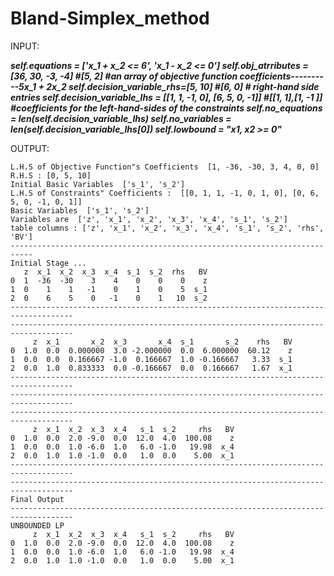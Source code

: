 # Bland-Simplex_method


INPUT:

***self.equations = ['x_1 + x_2 <= 6', 'x_1 - x_2 <= 0']
self.obj_atrributes = [36, 30, -3, -4]       #[5, 2] #an array of objective function coefficients----------5x_1 + 2x_2
self.decision_variable_rhs=[5, 10]   #[6, 0] # right-hand side entries
self.decision_variable_lhs = [[1, 1, -1, 0], [6, 5, 0, -1]] #[[1, 1],[1, -1 ]] #coefficients for the left-hand-sides of the constraints
self.no_equations = len(self.decision_variable_lhs)
self.no_variables = len(self.decision_variable_lhs[0])
self.lowbound = "x1, x2 >= 0"***




OUTPUT:

```--------------------------------------------------------------------------
L.H.S of Objective Function"s Coefficients  [1, -36, -30, 3, 4, 0, 0]
R.H.S : [0, 5, 10]
Initial Basic Variables  ['s_1', 's_2']
L.H.S of Constraints" Coefficients :  [[0, 1, 1, -1, 0, 1, 0], [0, 6, 5, 0, -1, 0, 1]]
Basic Variables  ['s_1', 's_2']
Variables are  ['z', 'x_1', 'x_2', 'x_3', 'x_4', 's_1', 's_2']
table columns : ['z', 'x_1', 'x_2', 'x_3', 'x_4', 's_1', 's_2', 'rhs', 'BV']
---------------------------------------------------------------------------
Initial Stage ...
   z  x_1  x_2  x_3  x_4  s_1  s_2  rhs   BV
0  1  -36  -30    3    4    0    0    0    z
1  0    1    1   -1    0    1    0    5  s_1
2  0    6    5    0   -1    0    1   10  s_2
------------------------------------------------------------------------------------
------------------------------------------------------------------------------------
     z  x_1       x_2  x_3       x_4  s_1       s_2    rhs   BV
0  1.0  0.0  0.000000  3.0 -2.000000  0.0  6.000000  60.12    z
1  0.0  0.0  0.166667 -1.0  0.166667  1.0 -0.166667   3.33  s_1
2  0.0  1.0  0.833333  0.0 -0.166667  0.0  0.166667   1.67  x_1
------------------------------------------------------------------------------------
------------------------------------------------------------------------------------
------------------------------------------------------------------------------------
     z  x_1  x_2  x_3  x_4   s_1  s_2     rhs   BV
0  1.0  0.0  2.0 -9.0  0.0  12.0  4.0  100.08    z
1  0.0  0.0  1.0 -6.0  1.0   6.0 -1.0   19.98  x_4
2  0.0  1.0  1.0 -1.0  0.0   1.0  0.0    5.00  x_1
------------------------------------------------------------------------------------
------------------------------------------------------------------------------------
Final Output
------------------------------------------------------------------------------------
UNBOUNDED LP
     z  x_1  x_2  x_3  x_4   s_1  s_2     rhs   BV
0  1.0  0.0  2.0 -9.0  0.0  12.0  4.0  100.08    z
1  0.0  0.0  1.0 -6.0  1.0   6.0 -1.0   19.98  x_4
2  0.0  1.0  1.0 -1.0  0.0   1.0  0.0    5.00  x_1
```
